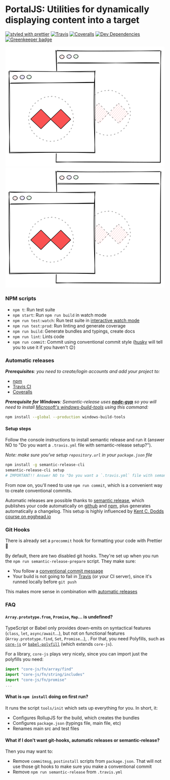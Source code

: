 # PortalJS: Utilities for dynamically displaying content into a target

[![styled with prettier](https://img.shields.io/badge/styled_with-prettier-ff69b4.svg)](https://github.com/prettier/prettier)
[![Travis](https://img.shields.io/travis/mingchuno/typescript-library-starter.svg)](https://travis-ci.org/mingchuno/typescript-library-starter)
[![Coveralls](https://img.shields.io/coveralls/mingchuno/typescript-library-starter.svg)](https://coveralls.io/github/mingchuno/typescript-library-starter)
[![Dev Dependencies](https://david-dm.org/mingchuno/typescript-library-starter/dev-status.svg)](https://david-dm.org/mingchuno/typescript-library-starter?type=dev)
[![Greenkeeper badge](https://badges.greenkeeper.io/mingchuno/typescript-library-starter.svg)](https://greenkeeper.io/)

![Alt text](./portal-js-diagram.svg)
<img src="./portal-js-diagram.svg">

### NPM scripts

- `npm t`: Run test suite
- `npm start`: Run `npm run build` in watch mode
- `npm run test:watch`: Run test suite in [interactive watch mode](http://facebook.github.io/jest/docs/cli.html#watch)
- `npm run test:prod`: Run linting and generate coverage
- `npm run build`: Generate bundles and typings, create docs
- `npm run lint`: Lints code
- `npm run commit`: Commit using conventional commit style ([husky](https://github.com/typicode/husky) will tell you to use it if you haven't :wink:)

### Automatic releases

_**Prerequisites**: you need to create/login accounts and add your project to:_

- [npm](https://www.npmjs.com/)
- [Travis CI](https://travis-ci.org)
- [Coveralls](https://coveralls.io)

_**Prerequisite for Windows**: Semantic-release uses
**[node-gyp](https://github.com/nodejs/node-gyp)** so you will need to
install
[Microsoft's windows-build-tools](https://github.com/felixrieseberg/windows-build-tools)
using this command:_

```bash
npm install --global --production windows-build-tools
```

#### Setup steps

Follow the console instructions to install semantic release and run it (answer NO to "Do you want a `.travis.yml` file with semantic-release setup?").

_Note: make sure you've setup `repository.url` in your `package.json` file_

```bash
npm install -g semantic-release-cli
semantic-release-cli setup
# IMPORTANT!! Answer NO to "Do you want a `.travis.yml` file with semantic-release setup?" question. It is already prepared for you :P
```

From now on, you'll need to use `npm run commit`, which is a convenient way to create conventional commits.

Automatic releases are possible thanks to [semantic release](https://github.com/semantic-release/semantic-release), which publishes your code automatically on [github](https://github.com/) and [npm](https://www.npmjs.com/), plus generates automatically a changelog. This setup is highly influenced by [Kent C. Dodds course on egghead.io](https://egghead.io/courses/how-to-write-an-open-source-javascript-library)

### Git Hooks

There is already set a `precommit` hook for formatting your code with Prettier :nail_care:

By default, there are two disabled git hooks. They're set up when you run the `npm run semantic-release-prepare` script. They make sure:

- You follow a [conventional commit message](https://github.com/conventional-changelog/conventional-changelog)
- Your build is not going to fail in [Travis](https://travis-ci.org) (or your CI server), since it's runned locally before `git push`

This makes more sense in combination with [automatic releases](#automatic-releases)

### FAQ

#### `Array.prototype.from`, `Promise`, `Map`... is undefined?

TypeScript or Babel only provides down-emits on syntactical features (`class`, `let`, `async/await`...), but not on functional features (`Array.prototype.find`, `Set`, `Promise`...), . For that, you need Polyfills, such as [`core-js`](https://github.com/zloirock/core-js) or [`babel-polyfill`](https://babeljs.io/docs/usage/polyfill/) (which extends `core-js`).

For a library, `core-js` plays very nicely, since you can import just the polyfills you need:

```javascript
import "core-js/fn/array/find"
import "core-js/fn/string/includes"
import "core-js/fn/promise"
...
```

#### What is `npm install` doing on first run?

It runs the script `tools/init` which sets up everything for you. In short, it:

- Configures RollupJS for the build, which creates the bundles
- Configures `package.json` (typings file, main file, etc)
- Renames main src and test files

#### What if I don't want git-hooks, automatic releases or semantic-release?

Then you may want to:

- Remove `commitmsg`, `postinstall` scripts from `package.json`. That will not use those git hooks to make sure you make a conventional commit
- Remove `npm run semantic-release` from `.travis.yml`
